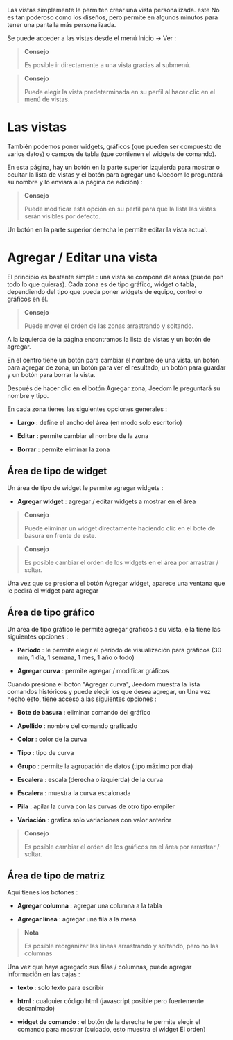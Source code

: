 Las vistas simplemente le permiten crear una vista personalizada. este
No es tan poderoso como los diseños, pero permite en algunos
minutos para tener una pantalla más personalizada.

Se puede acceder a las vistas desde el menú Inicio → Ver :

> **Consejo**
>
> Es posible ir directamente a una vista gracias al submenú.

> **Consejo**
>
> Puede elegir la vista predeterminada en su perfil al hacer clic
> en el menú de vistas.

Las vistas 
========

También podemos poner widgets, gráficos (que pueden ser
compuesto de varios datos) o campos de tabla (que contienen el
widgets de comando).

En esta página, hay un botón en la parte superior izquierda para mostrar o
ocultar la lista de vistas y el botón para agregar uno
(Jeedom le preguntará su nombre y lo enviará a la página de edición) :

> **Consejo**
>
> Puede modificar esta opción en su perfil para que la lista
> las vistas serán visibles por defecto.

Un botón en la parte superior derecha le permite editar la vista actual.

Agregar / Editar una vista 
=======================

El principio es bastante simple : una vista se compone de áreas (puede
pon todo lo que quieras). Cada zona es de tipo gráfico, widget
o tabla, dependiendo del tipo que pueda poner widgets
de equipo, control o gráficos en él.

> **Consejo**
>
> Puede mover el orden de las zonas arrastrando y soltando.

A la izquierda de la página encontramos la lista de vistas y un
botón de agregar.

En el centro tiene un botón para cambiar el nombre de una vista, un botón para agregar
de zona, un botón para ver el resultado, un botón para guardar y
un botón para borrar la vista.

Después de hacer clic en el botón Agregar zona, Jeedom le preguntará
su nombre y tipo.

En cada zona tienes las siguientes opciones generales :

-   **Largo** : define el ancho del área (en modo
    solo escritorio)

-   **Editar** : permite cambiar el nombre de la zona

-   **Borrar** : permite eliminar la zona

Área de tipo de widget 
-------------------

Un área de tipo de widget le permite agregar widgets :

-   **Agregar widget** : agregar / editar widgets a
    mostrar en el área

> **Consejo**
>
> Puede eliminar un widget directamente haciendo clic en el
> bote de basura en frente de este.

> **Consejo**
>
> Es posible cambiar el orden de los widgets en el área por
> arrastrar / soltar.

Una vez que se presiona el botón Agregar widget, aparece una ventana
que le pedirá el widget para agregar

Área de tipo gráfico 
----------------------

Un área de tipo gráfico le permite agregar gráficos a su vista,
ella tiene las siguientes opciones :

-   **Período** : le permite elegir el período de visualización para
    gráficos (30 min, 1 día, 1 semana, 1 mes, 1 año o todo)

-   **Agregar curva** : permite agregar / modificar gráficos

Cuando presiona el botón &quot;Agregar curva&quot;, Jeedom muestra la lista
comandos históricos y puede elegir los que desea agregar, un
Una vez hecho esto, tiene acceso a las siguientes opciones :

-   **Bote de basura** : eliminar comando del gráfico

-   **Apellido** : nombre del comando graficado

-   **Color** : color de la curva

-   **Tipo** : tipo de curva

-   **Grupo** : permite la agrupación de datos (tipo máximo
    por día)

-   **Escalera** : escala (derecha o izquierda) de la curva

-   **Escalera** : muestra la curva escalonada

-   **Pila** : apilar la curva con las curvas de otro tipo
    empiler

-   **Variación** : grafica solo variaciones con valor
    anterior

> **Consejo**
>
> Es posible cambiar el orden de los gráficos en el área por
> arrastrar / soltar.

Área de tipo de matriz 
--------------------

Aqui tienes los botones :

-   **Agregar columna** : agregar una columna a la tabla

-   **Agregar línea** : agregar una fila a la mesa

> **Nota**
>
> Es posible reorganizar las líneas arrastrando y soltando, pero no
> las columnas

Una vez que haya agregado sus filas / columnas, puede agregar
información en las cajas :

-   **texto** : solo texto para escribir

-   **html** : cualquier código html (javascript posible pero
    fuertemente desanimado)

-   **widget de comando** : el botón de la derecha te permite elegir
    el comando para mostrar (cuidado, esto muestra el widget
    El orden)


